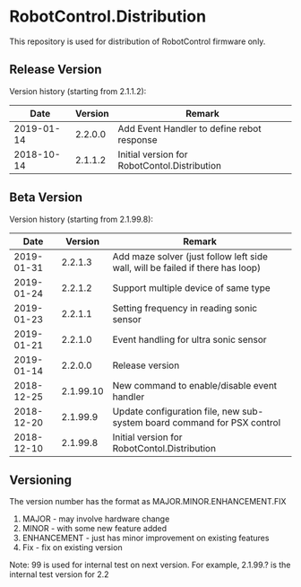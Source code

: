 # RobotControl.Distribution

This repository is used for distribution of RobotControl firmware only.

## Release Version

Version history (starting from 2.1.1.2):

| Date | Version | Remark |
| ------ | ------ | ------ |
| 2019-01-14 | 2.2.0.0 | Add Event Handler to define rebot response |
| 2018-10-14 | 2.1.1.2 | Initial version for RobotContol.Distribution |


## Beta Version 

Version history (starting from 2.1.99.8):

| Date | Version | Remark |
| ------ | ------ | ------ |
| 2019-01-31 | 2.2.1.3 | Add maze solver (just follow left side wall, will be failed if there has loop) |
| 2019-01-24 | 2.2.1.2 | Support multiple device of same type |
| 2019-01-23 | 2.2.1.1 | Setting frequency in reading sonic sensor |
| 2019-01-21 | 2.2.1.0 | Event handling for ultra sonic sensor |
| 2019-01-14 | 2.2.0.0 | Release version |
| 2018-12-25 | 2.1.99.10 | New command to enable/disable event handler |
| 2018-12-20 | 2.1.99.9 | Update configuration file, new sub-system board command for PSX control |
| 2018-12-10 | 2.1.99.8 | Initial version for RobotContol.Distribution |


## Versioning

The version number has the format as MAJOR.MINOR.ENHANCEMENT.FIX
1. MAJOR - may involve hardware change
2. MINOR - with some new feature added
3. ENHANCEMENT - just has minor improvement on existing features
4. Fix - fix on existing version

Note: 99 is used for internal test on next version.
For example, 2.1.99.? is the internal test version for 2.2
